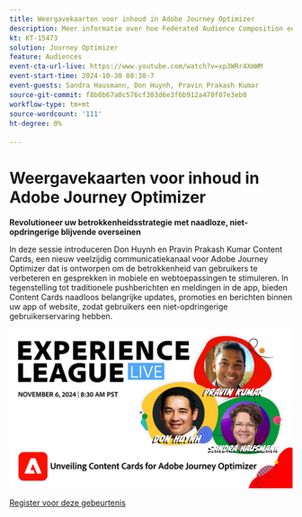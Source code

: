 ```yaml
---
title: Weergavekaarten voor inhoud in Adobe Journey Optimizer
description: Meer informatie over hoe Federated Audience Composition een uitgebreide benadering biedt van publiekscurve en activering met Real-Time CDP en Journey Optimizer.
kt: KT-15473
solution: Journey Optimizer
feature: Audiences
event-cta-url-live: https://www.youtube.com/watch?v=xp3WRr4XmWM
event-start-time: 2024-10-30 08:30-7
event-guests: Sandra Hausmann, Don Huynh, Pravin Prakash Kumar
source-git-commit: f8b0b67a0c576cf303d6e3f6b912a470f07e3eb0
workflow-type: tm+mt
source-wordcount: '111'
ht-degree: 0%

---
```


# Weergavekaarten voor inhoud in Adobe Journey Optimizer

**Revolutioneer uw betrokkenheidsstrategie met naadloze, niet-opdringerige blijvende overseinen**

In deze sessie introduceren Don Huynh en Pravin Prakash Kumar Content Cards, een nieuw veelzijdig communicatiekanaal voor Adobe Journey Optimizer dat is ontworpen om de betrokkenheid van gebruikers te verbeteren en gesprekken in mobiele en webtoepassingen te stimuleren. In tegenstelling tot traditionele pushberichten en meldingen in de app, bieden Content Cards naadloos belangrijke updates, promoties en berichten binnen uw app of website, zodat gebruikers een niet-opdringerige gebruikerservaring hebben.


![ levende de ervaringsleague ](/help/experience-league-live/assets/WebBanner-Nov-6-2024.jpg)

[ Register voor deze gebeurtenis ](https://engage.adobe.com/ExpLeagueLive-241030.html?s_rtid=7015Y0000048hxzQAA&amp;s_iid=&amp;sfid=&amp;acctid=&amp;ecp=)


